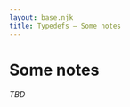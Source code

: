 ```yaml
---
layout: base.njk
title: Typedefs — Some notes
---
```



# Some notes

*TBD*

<!--

TODO: convert these notes into proper docs

**warning**: you probably don't want to read this. These notes a very rough and partially outdated, mainly for internal use, to be converted into proper documentation eventually.

## Typedefs FAQ

[Typedefs FAQ](https://hackmd.io/ySWhrYXvR4iSStIAJ8gldA?both)

## Typedefs allows you to

- [x] define types
- [ ] have serialisers and deserialisers generated for your chosen language
- [ ] give every type definition an address
- [ ] import types à la `npm install`
- [ ] ...

## What is it

Typedefs allows you to specify data *types* and exchange and use the types in different programming languages, database systems, API- & form-frameworks, etc.

We also allow you to use the types to store and retrieve typed data and work with it in strongly typed programming languages.

We are also thinking hard about meta-data and (homomorphic/Merkle) hashing.

## Can you be more specific?

Typedefs aims to define a data serialization format that interacts well
with strongly typed functional programming languages.

There are already [many great formats in existence](https://en.wikipedia.org/wiki/Comparison_of_data_serialization_formats), and most formats come with some form of [*interface definition language*](https://en.wikipedia.org/wiki/Interface_description_language).

It is here that we want to refine our language, towards a "*type definition language*" that is [*type-theoretic*](http://www.cse.chalmers.se/~abela/eafit2017/) and [*categorical*](https://plato.stanford.edu/entries/category-theory/) in nature.

Very hand-wavy, but if you construct something in a 'categorical' way, one might be able to stumble upon an 'universal construction', that is, some sort of 'best' way to define something.

This definition should then be abstract enough to apply to many systems, but concrete enough to be really useful. And be the best (universal) way define finite serialisable data types.


## Limitations

Examples of types that cannot be defined using Typedefs:

TODO

## Examples of common types that other libs support

- list/array/sequence (variable length)
  - protobuf: `repeated int32 data = 1;`
- fixed length lists
  - Typedefs: supported in the form of product types, e.g. `(* Int Int Int)`
- vectors
  - Typedefs: not supported because that would require dependent types; encode as lists
- maybe/option/optional
  - protobuf: `optional string surname = 2`
- enums
- 'nested fields' à la ProtoBuf
- records
- dictionaries (hash maps)

## Other questions

- named extractors
- lenses

## What is Typedefs?

A data interchange format that can handle typed data, and a set of tools for generating codecs in different languages.

## Why should I use Typedefs? (WIP)

Thrift, ProtoBuf, and other such serialisation libraries are made for languages that don't have a 'proper' type theory. For example, many languages lack support for [Algebraic Data Types](https://en.wikipedia.org/wiki/Algebraic_data_type). Typedefs is intended for languages whose type systems *are* nice.

One of the goals of Typedefs is to **mathematically prove the correctness** of serialisation, deserialisation, etc. This gets complex very quickly, so Typedefs is quite minimalistic on purpose.
 
See also ["Protobuffers Are Wrong"](http://reasonablypolymorphic.com/blog/protos-are-wrong/) by Sandy Maguire, and the associated [Hacker News thread](https://news.ycombinator.com/item?id=18188519).

## Open questions

There are various open questions that still need a proper analysis and resolution:

There are questions about isomorphisms: clearly `(1+1)+1` is isomorphic to `1+(1+1)`, but from a data type point of view we don't want any isomorphisms. We also might want to alias or newtype. There is an interaction with hashing.
> Fab: I am not sure I get this. An iso is a morphism, and clearly $1+(1+1) \simeq (1+1)+1$, but this doesn't mean that they are equal. It means - and this is very reasonable - that there is a procedure to turn one into the other, and this procedure comes exactly from the associator of the coproduct, seen as a monoidal structure on set. So, in terms of data types, it means that I can always translate one data type to the other, while keeping them different.
> If you add names to your categorical structure these things are even clearer: Specifically, if $F = (-) + (-)$, then I can define $X = F(F(1,1),1)$ and $Y = F(1,F(1,1))$. What category theory tells us is that these two endofunctors are different and hence their initial F-algebras have nothing to do with each other. But, again thanks to the properties of the associator, there is a natural transformation $\alpha: X \implies Y$ which is invertible in each component (i.e. it is a natural isomorphism) and this in turn means that the two initial algebras corresponding to $X,Y$ can be translated one into the other.
> The point, then, is that we want an hashing procedure that, in categorical terms, commutes with natural isomorphisms. This, from the categorical point of view, it is such a reasonable property to ask (read: If you don't get this your categorical stuff is clearly wrong) that I am quite sure that if we categorify the concept of hashing in the right way we'll get this for free from the structure itself.
 
```
-- this is to demonstrate the questions:
-- is bit^8 == nibble^2 ?
-- can we and do we want 'homomorphic hashing' ?
bit : type
bit = 1 + 1
nibble = bit * bit * bit * bit
byte = nibble * nibble
char = byte
```

Say we define "String" this way, this raises the need for some kind of Kleene-star operator:

```
-- this is to demonstrate the questions:
-- how to handle strings of arbitrary length?
-- do we encode this as a sigma type?
-- ([sbe places variable length data at the end](https://mechanical-sympathy.blogspot.nl/2014/05/simple-binary-encoding.html))
string = char + char^2 + char^3 + char^4 + ...
```

Or we can also just encode it like we do for list.

This brings us to the follow issue. For idiomatic reasons we might
want to map certain structures into idiomatic structures in the target system.

Say instead of `[[maybe]]` being

    (a:Type) -> Either Unit a

We get `[[maybe]] = Maybe`, the actual maybe from `purescript-maybe`, the Haskell prelude, etc.

It is unclear if this will create issues (between languages, within the system)

This leads to another issue.

We have for every typedef `T:TDef`, a pair of functions

    serialization_T : T -> Bits
    deserialization_T : Bits -> Maybe T

In Idris (dependent type theory) we can write this down as a function.
But in say, Java, we need to generate these functions for every imported type.


2. For efficiency reasons we might want to optimize storage for a often used type.

For this we might be able to use `Iso`s in Haskell/ML-like languages.

End goal should be to be able to write

```
import Data.Human.Age (age)


person : type
person = name * age * email
```

## Approach (in terms of the type theory used)

We first notice that with the unit type `1` and a coproduct `+`, we can build a bit: `1 + 1 = 2`.

If we add product (pair) to the mix, we can build a byte: `bit * bit * ... * bit`.

So it seems that with products and coproducts we can already do some stuff. 

But we also need to have type variables, such as `forall a. maybe a`.

And recusive data types, such as `forall a. list a = 1 + (a * list a)`.

There are several approaches that look like this:

- [The Gentle Art of Levitation](https://pages.lip6.fr/Pierre-Evariste.Dagand/papers/levitation.pdf)
- [True Sums of Products](http://www.andres-loeh.de/TrueSumsOfProducts) — Edsko de Vries and Andres Löh, Workshop on Generic Programming (WGP) 2014. ([presentation slides](https://www.andres-loeh.de/TrueSumsOfProducts/sop-wgp.pdf))
- [Polynomial Functors](http://mat.uab.es/~kock/cat/polynomial.html)
- [(Indexed) Containers (Dependent Polynomial Functors)](http://strictlypositive.org/indexed-containers.pdf)
- [Initial F-Algebra's](http://homepages.inf.ed.ac.uk/wadler/papers/free-rectypes/free-rectypes.txt)

The SoP approach is used in generic programming, in particular the library [`generics-sop`](https://hackage.haskell.org/package/generics-sop). And recently, @arianvp's `generics-mrsop`; a mutually recursive version of SoP.

In general, the F-algebra approach is very nice and clean: a type is given by an endo functor `F: type -> type`. For instance `a -> 1 + a` defines the maybe type.

If we want to turn this into a, say, haskell data type definition

```haskell=
data Maybe a
   = Nothing
   | Just a
```

We can take inspiration from SoP to notice that this is a sum (the constructors) of products (the constructor arguments).

Now we cannot do mutually recursive SoP, but this is where Mr. SoP comes in.

I think we can might be able to find a normal form of the endofunctors or somehow restict construction only to mrsop compatible expressions.

With this in mind we want to build an idris commandline tool that can take declarations looking like this

```haskell
maybe : type -> type
maybe a = 1 + a

list : type -> type
list a = 1 + a * list a
```

And turn them into a binary file, the serialization of the type definitions.

    tdefs pack types/base.tdef types/types.tdef -o types.tdb
    tdefs unpack types.tdb -o types/

Then you can take that and turn it into a helper library for a particular target language or system.

    tdefs compile types.tdb -T purescript -o src/Typedefs/Data


-->
